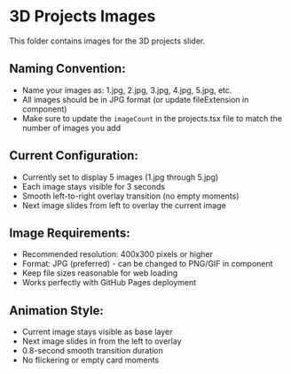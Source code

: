 # 3D Projects Images

This folder contains images for the 3D projects slider.

## Naming Convention:
- Name your images as: 1.jpg, 2.jpg, 3.jpg, 4.jpg, 5.jpg, etc.
- All images should be in JPG format (or update fileExtension in component)
- Make sure to update the `imageCount` in the projects.tsx file to match the number of images you add

## Current Configuration:
- Currently set to display 5 images (1.jpg through 5.jpg)
- Each image stays visible for 3 seconds
- Smooth left-to-right overlay transition (no empty moments)
- Next image slides from left to overlay the current image

## Image Requirements:
- Recommended resolution: 400x300 pixels or higher
- Format: JPG (preferred) - can be changed to PNG/GIF in component
- Keep file sizes reasonable for web loading
- Works perfectly with GitHub Pages deployment

## Animation Style:
- Current image stays visible as base layer
- Next image slides in from the left to overlay
- 0.8-second smooth transition duration
- No flickering or empty card moments

